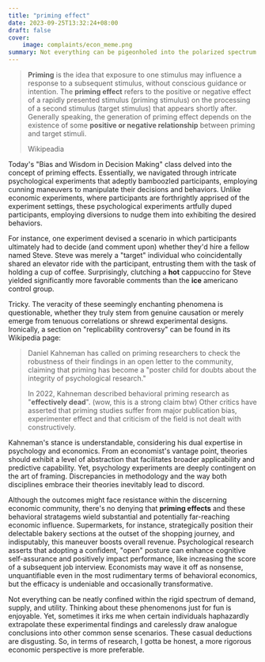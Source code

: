 ```yaml
---
title: "priming effect"
date: 2023-09-25T13:32:24+08:00
draft: false
cover:
    image: complaints/econ_meme.png
summary: Not everything can be pigeonholed into the polarized spectrum of demand, supply, and utility. Thinking about these phenomenons, like priming effect, is fun. But do I accept them? Well in terms of research, I gotta be honest, a more rigorous economic perspective is more preferable.
---
```


> **Priming** is the idea that exposure to one stimulus may influence a response to a subsequent stimulus, without conscious guidance or intention. The **priming effect** refers to the positive or negative effect of a rapidly presented stimulus (priming stimulus) on the processing of a second stimulus (target stimulus) that appears shortly after. Generally speaking, the generation of priming effect depends on the existence of some **positive or negative relationship** between priming and target stimuli.
>
> Wikipeadia

Today's "Bias and Wisdom in Decision Making" class delved into the concept of priming effects. Essentially, we navigated through intricate psychological experiments that adeptly bamboozled participants, employing cunning maneuvers to manipulate their decisions and behaviors. Unlike economic experiments, where participants are forthrightly apprised of the experiment settings, these psychological experiments artfully duped participants, employing diversions to nudge them into exhibiting the desired behaviors.

For instance, one experiment devised a scenario in which participants ultimately had to decide (and comment upon) whether they'd hire a fellow named Steve. Steve was merely a "target" individual who coincidentally shared an elevator ride with the participant, entrusting them with the task of holding a cup of coffee. Surprisingly, clutching a **hot** cappuccino for Steve yielded significantly more favorable comments than the **ice** americano control group.

Tricky. The veracity of these seemingly enchanting phenomena is questionable, whether they truly stem from genuine causation or merely emerge from tenuous correlations or shrewd experimental designs. Ironically, a section on "replicability controversy" can be found in its Wikipedia page:

> Daniel Kahneman has called on priming researchers to check the robustness of their findings in an open letter to the community, claiming that priming has become a "poster child for doubts about the integrity of psychological research."
>
> In 2022, Kahneman described behavioral priming research as "**effectively dead**". (wow, this is a strong claim btw) Other critics have asserted that priming studies suffer from major publication bias, experimenter effect and that criticism of the field is not dealt with constructively.

Kahneman's stance is understandable, considering his dual expertise in psychology and economics. From an economist's vantage point, theories should exhibit a level of abstraction that facilitates broader applicability and predictive capability. Yet, psychology experiments are deeply contingent on the art of framing. Discrepancies in methodology and the way both disciplines embrace their theories inevitably lead to discord.

Although the outcomes might face resistance within the discerning economic community, there's no denying that **priming effects** and these behavioral stratagems wield substantial and potentially far-reaching economic influence. Supermarkets, for instance, strategically position their delectable bakery sections at the outset of the shopping journey, and indisputably, this maneuver boosts overall revenue. Psychological research asserts that adopting a confident, "open" posture can enhance cognitive self-assurance and positively impact performance, like increasing the score of a subsequent job interview. Economists may wave it off as nonsense, unquantifiable even in the most rudimentary terms of behavioral economics, but the efficacy is undeniable and occasionally transformative.

Not everything can be neatly confined within the rigid spectrum of demand, supply, and utility. Thinking about these phenomenons just for fun is enjoyable. Yet, sometimes it irks me when certain individuals haphazardly extrapolate these experimental findings and carelessly draw analogue conclusions into other common sense scenarios. These casual deductions are disgusting. So, in terms of research, I gotta be honest, a more rigorous economic perspective is more preferable.

